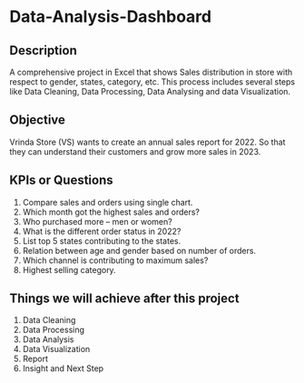 # Data-Analysis-Dashboard

## Description
A comprehensive project in Excel that shows Sales distribution in store with respect to gender, states, category, etc. This process includes several steps like Data Cleaning, Data Processing, Data Analysing and data Visualization.

## Objective
Vrinda Store (VS) wants to create an annual sales report for 2022. So that they can understand their customers and grow more sales in 2023.

## KPIs or Questions
1.	Compare sales and orders using single chart.
2.	Which month got the highest sales and orders?
3.	Who purchased more – men or women?
4.	What is the different order status in 2022?
5.	List top 5 states contributing to the states.
6.	Relation between age and gender based on number of orders.
7.	Which channel is contributing to maximum sales?
8.	Highest selling category.

## Things we will achieve after this project
1.	Data Cleaning
2.	Data Processing
3.	Data Analysis
4.	Data Visualization
5.	Report
6.	Insight and Next Step
